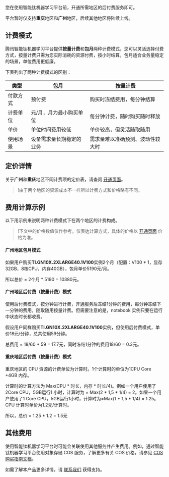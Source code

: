 您在使用智能钛机器学习平台前，开通所需地区的后付费服务即可。

平台暂时仅支持**重庆**地区和**广州**地区，后续其他地区将陆续上线。


## 计费模式
腾讯智能钛机器学习平台提供**按量计费**和**包月**两种计费模式，您可以灵活选择付费方式，按量计费只需为您实际消耗的资源付费，按小时结算，包月适合业务量稳定的场景，单位费用更低廉。

下表列出了两种计费模式的区别：

|     类型    | 包月                     | 按量计费                        |
| -------- | ------------------------ | -------------------------------- |
| 付款方式 | 预付费                   | 购买时冻结费用，每分钟结算       |
| 计费单位 | 元/月，月为最小购买单位  | 每分钟计费，随时购买随时释放     |
| 单价     | 单位时间费用较低         | 单价较高，但灵活随取随用         |
| 使用场景 | 设备需求量长期稳定的业务 | 需求量难以准确预测、波动性较大时 |



## 定价详情
关于**广州**和**重庆**地区不同计费项的定价表，请查阅 [开通页面](https://buy.cloud.tencent.com/tione)。
> !由于两个地区的资源成本不一样所以计费方式和价格略有不同。



## 费用计算示例
以下用示例来说明两种计费模式下在两个地区的计费构成。
>!下文中的价格数值仅作参考，仅表达计算方式，具体的价格以 [开通页面](https://buy.cloud.tencent.com/tione) 价格为准。

#### **广州地区包月模式**
如果用户购买**TI.GN10X.2XLARGE40.1V100**实例2个月（配置：V100 * 1，显存32GB，8核CPU，内存40GB），包月单价5190元/月。

所以总价 = 2个月 * 5190 = 10380元。

#### **广州地区后付费（按量计费）模式**
使用后付费模式，按分钟进行计费，开通服务后冻结1分钟的费用，每分钟冻结下一分钟的费用，随取随用按量计费。但需要注意的是，notebook 实例只要在运行中状态时长都收费。

假设用户同样购买**TI.GN10X.2XLARGE40.1V100**实例，但使用后付费模式，单价18元/分钟，总共使用59分钟。

总费用 = 18/60 * 59 = 17.7元，同时冻结1分钟的费用18/60 = 0.3元。

#### **重庆地区后付费（按量计费）模式**
重庆地区的 CPU 资源的计费单位为计算时。1个计算时的单位为1CPU Core +4GB 内存。

计算时的计算方法为 Max(CPU * 时长，内存 * 时长/4)。例如一个用户使用了2Core CPU，5GB运行1 小时，计算时为 = Max(2 * 1,5 * 1/4) = 2。如果一个用户使用了1 Core CPU，5GB运行1小时，计算时为=Max(1 * 1,5 * 1/4) = 1.25。CPU 计算时单价为1.2元/计算时。

所以，总价 = 1.25 * 1.2 = 1.5元

## 其他费用
使用智能钛机器学习平台时可能会关联使用其他服务并产生费用。例如，通过智能钛机器学习平台使用对象存储 COS 服务，了解更多有关 COS 价格，请参见 [COS 购买指南文档](https://cloud.tencent.com/document/product/436/6240)。

如需了解本产品更多详情，请 [联系我们](https://cloud.tencent.com/about/connect) 获得支持。
